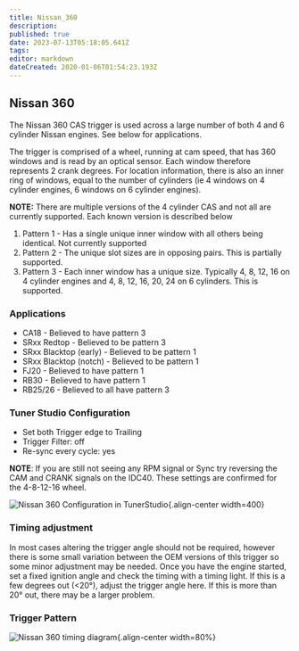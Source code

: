 ```yaml
---
title: Nissan_360
description: 
published: true
date: 2023-07-13T05:18:05.641Z
tags: 
editor: markdown
dateCreated: 2020-01-06T01:54:23.193Z
---
```


## Nissan 360

The Nissan 360 CAS trigger is used across a large number of both 4 and 6 cylinder Nissan engines. See below for applications.

The trigger is comprised of a wheel, running at cam speed, that has 360 windows and is read by an optical sensor. Each window therefore represents 2 crank degrees. For location information, there is also an inner ring of windows, equal to the number of cylinders (ie 4 windows on 4 cylinder engines, 6 windows on 6 cylinder engines).

**NOTE:** There are multiple versions of the 4 cylinder CAS and not all are currently supported. Each known version is described below

1. Pattern 1 - Has a single unique inner window with all others being identical. Not currently supported
2. Pattern 2 - The unique slot sizes are in opposing pairs. This is partially supported.
3. Pattern 3 - Each inner window has a unique size. Typically 4, 8, 12, 16 on 4 cylinder engines and 4, 8, 12, 16, 20, 24 on 6 cylinders. This is supported.

### Applications

- CA18 - Believed to have pattern 3
- SRxx Redtop - Believed to be pattern 3
- SRxx Blacktop (early) - Believed to be pattern 1
- SRxx Blacktop (notch) - Believed to be pattern 1
- FJ20 - Believed to have pattern 1
- RB30 - Believed to have pattern 1
- RB25/26 - Believed to all have pattern 3

### Tuner Studio Configuration

- Set both Trigger edge to Trailing
- Trigger Filter: off
- Re-sync every cycle: yes

**NOTE**: If you are still not seeing any RPM signal or Sync try reversing the CAM and CRANK signals on the IDC40. These settings are confirmed for the 4-8-12-16 wheel.

![Nissan 360 Configuration in TunerStudio](/img/decoders/nissan_360_settings.png){.align-center width=400}

### Timing adjustment

In most cases altering the trigger angle should not be required, however there is some small variation between the OEM versions of thIs trigger so some minor adjustment may be needed. Once you have the engine started, set a fixed ignition angle and check the timing with a timing light. If this is a few degrees out (&lt;20°), adjust the trigger angle here. If this is more than 20° out, there may be a larger problem.

### Trigger Pattern

![Nissan 360 timing diagram](/img/decoders/nissan_360.gif){.align-center width=80%}